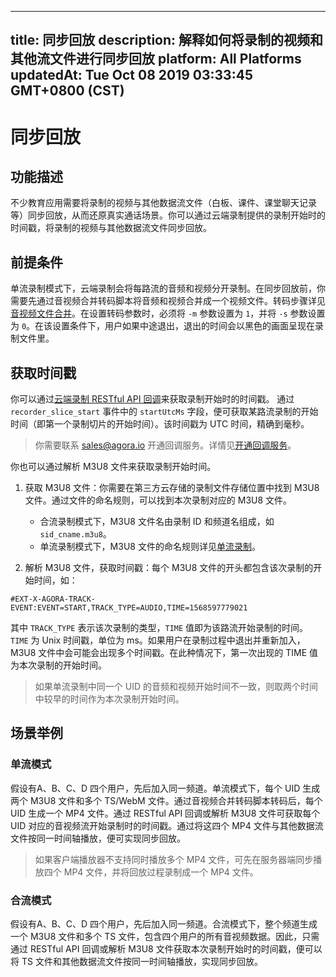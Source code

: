 
---
title: 同步回放
description: 解释如何将录制的视频和其他流文件进行同步回放
platform: All Platforms
updatedAt: Tue Oct 08 2019 03:33:45 GMT+0800 (CST)
---
# 同步回放
## 功能描述

不少教育应用需要将录制的视频与其他数据流文件（白板、课件、课堂聊天记录等）同步回放，从而还原真实通话场景。你可以通过云端录制提供的录制开始时的时间戳，将录制的视频与其他数据流文件同步回放。

## 前提条件

单流录制模式下，云端录制会将每路流的音频和视频分开录制。在同步回放前，你需要先通过音视频合并转码脚本将音频和视频合并成一个视频文件。转码步骤详见[音视频文件合并](../../cn/cloud-recording/cloud_recording_merge_files.md)。在设置转码参数时，必须将 `-m` 参数设置为 `1`，并将 `-s` 参数设置为 `0`。在该设置条件下，用户如果中途退出，退出的时间会以黑色的画面呈现在录制文件里。

## 获取时间戳

你可以通过[云端录制 RESTful API 回调](../../cn/cloud-recording/cloud_recording_callback_rest.md)来获取录制开始时的时间戳。 通过 `recorder_slice_start` 事件中的 `startUtcMs` 字段，便可获取某路流录制的开始时间（即第一个录制切片的开始时间）。该时间戳为 UTC 时间，精确到毫秒。

>  你需要联系 sales@agora.io 开通回调服务。详情见[开通回调服务](https://docs-preview.agoralab.co/cn/Agora%20Platform/ncs#用户配置)。

你也可以通过解析 M3U8 文件来获取录制开始时间。

1. 获取 M3U8 文件：你需要在第三方云存储的录制文件存储位置中找到 M3U8 文件。通过文件的命名规则，可以找到本次录制对应的 M3U8 文件。

   - 合流录制模式下，M3U8 文件名由录制 ID 和频道名组成，如 `sid_cname.m3u8`。
   - 单流录制模式下，M3U8 文件的命名规则详见[单流录制](../../cn/cloud-recording/cloud_recording_individual_mode.md)。

2. 解析 M3U8 文件，获取时间戳：每个 M3U8 文件的开头都包含该次录制的开始时间，如：

```
#EXT-X-AGORA-TRACK-EVENT:EVENT=START,TRACK_TYPE=AUDIO,TIME=1568597779021
```

其中 `TRACK_TYPE` 表示该次录制的类型，`TIME` 值即为该路流开始录制的时间。`TIME` 为 Unix 时间戳，单位为 ms。如果用户在录制过程中退出并重新加入，M3U8 文件中会可能会出现多个时间戳。在此种情况下，第一次出现的 TIME 值为本次录制的开始时间。

> 如果单流录制中同一个 UID 的音频和视频开始时间不一致，则取两个时间中较早的时间作为本次录制开始时间。

## 场景举例

### 单流模式

假设有A、B、C、D 四个用户，先后加入同一频道。单流模式下，每个 UID 生成两个 M3U8 文件和多个 TS/WebM 文件。通过音视频合并转码脚本转码后，每个 UID 生成一个 MP4 文件。通过 RESTful API 回调或解析 M3U8 文件可获取每个 UID 对应的音视频流开始录制时的时间戳。通过将这四个 MP4 文件与其他数据流文件按同一时间轴播放，便可实现同步回放。

> 如果客户端播放器不支持同时播放多个 MP4 文件，可先在服务器端同步播放四个 MP4 文件，并将回放过程录制成一个 MP4 文件。

### 合流模式

假设有A、B、C、D 四个用户，先后加入同一频道。合流模式下，整个频道生成一个 M3U8 文件和多个 TS 文件，包含四个用户的所有音视频数据。因此，只需通过 RESTful API 回调或解析 M3U8 文件获取本次录制开始时的时间戳，便可以将 TS 文件和其他数据流文件按同一时间轴播放，实现同步回放。
